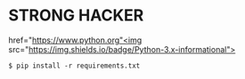# STRONG HACKER
<a>href="https://www.python.org"<img src="https://img.shields.io/badge/Python-3.x-informational"></a>

`$ pip install -r requirements.txt`
